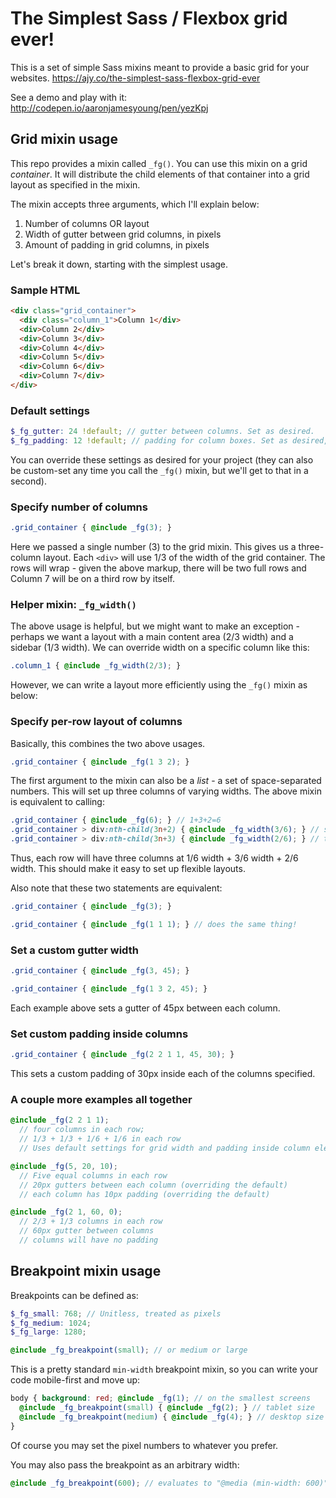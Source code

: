 # The Simplest Sass / Flexbox grid ever!

This is a set of simple Sass mixins meant to provide a basic grid for your websites.
<https://ajy.co/the-simplest-sass-flexbox-grid-ever>

See a demo and play with it: <http://codepen.io/aaronjamesyoung/pen/yezKpj>

## Grid mixin usage

This repo provides a mixin called `_fg()`. You can use this mixin on a grid
*container*. It will distribute the child elements of that container into a grid
layout as specified in the mixin.

The mixin accepts three arguments, which I'll explain below:

1. Number of columns OR layout
2. Width of gutter between grid columns, in pixels
3. Amount of padding in grid columns, in pixels

Let's break it down, starting with the simplest usage.

### Sample HTML

```html
<div class="grid_container">
  <div class="column_1">Column 1</div>
  <div>Column 2</div>
  <div>Column 3</div>
  <div>Column 4</div>
  <div>Column 5</div>
  <div>Column 6</div>
  <div>Column 7</div>
</div>
```

### Default settings

```scss
$_fg_gutter: 24 !default; // gutter between columns. Set as desired.
$_fg_padding: 12 !default; // padding for column boxes. Set as desired, can override for individual columns.
```

You can override these settings as desired for your project (they can also be custom-set any time you call the `_fg()` mixin, but we'll get to that in a second).

### Specify number of columns

```scss
.grid_container { @include _fg(3); }
```

Here we passed a single number (3) to the grid mixin. This gives us a three-column
layout. Each `<div>` will use 1/3 of the width of the grid container. The rows
will wrap - given the above markup, there will be two full rows and Column 7
will be on a third row by itself.

### Helper mixin: `_fg_width()`

The above usage is helpful, but we might want to make an exception - perhaps we
want a layout with a main content area (2/3 width) and a sidebar (1/3 width).
We can override width on a specific column like this:

```scss
.column_1 { @include _fg_width(2/3); }
```

However, we can write a layout more efficiently using the `_fg()` mixin as below:

### Specify per-row layout of columns

Basically, this combines the two above usages.

```scss
.grid_container { @include _fg(1 3 2); }
```

The first argument to the mixin can also be a *list* - a set of space-separated
numbers. This will set up three columns of varying widths. The above mixin is
equivalent to calling:

```scss
.grid_container { @include _fg(6); } // 1+3+2=6
.grid_container > div:nth-child(3n+2) { @include _fg_width(3/6); } // second column in each row
.grid_container > div:nth-child(3n+3) { @include _fg_width(2/6); } // third column in each row
```

Thus, each row will have three columns at 1/6 width + 3/6 width + 2/6 width. This
should make it easy to set up flexible layouts.

Also note that these two statements are equivalent:

```scss
.grid_container { @include _fg(3); }
```

```scss
.grid_container { @include _fg(1 1 1); } // does the same thing!
```

### Set a custom gutter width

```scss
.grid_container { @include _fg(3, 45); }
```

```scss
.grid_container { @include _fg(1 3 2, 45); }
```

Each example above sets a gutter of 45px between each column.

### Set custom padding inside columns

```scss
.grid_container { @include _fg(2 2 1 1, 45, 30); }
```

This sets a custom padding of 30px inside each of the columns specified.

### A couple more examples all together

```scss
@include _fg(2 2 1 1);
  // four columns in each row;
  // 1/3 + 1/3 + 1/6 + 1/6 in each row
  // Uses default settings for grid width and padding inside column elements
```

```scss
@include _fg(5, 20, 10);
  // Five equal columns in each row
  // 20px gutters between each column (overriding the default)
  // each column has 10px padding (overriding the default)
```

```scss
@include _fg(2 1, 60, 0);
  // 2/3 + 1/3 columns in each row
  // 60px gutter between columns
  // columns will have no padding
```

## Breakpoint mixin usage

Breakpoints can be defined as:

```scss
$_fg_small: 768; // Unitless, treated as pixels
$_fg_medium: 1024;
$_fg_large: 1280;

@include _fg_breakpoint(small); // or medium or large
```

This is a pretty standard `min-width` breakpoint mixin, so you can write your code mobile-first
and move up:

```scss
body { background: red; @include _fg(1); // on the smallest screens
  @include _fg_breakpoint(small) { @include _fg(2); } // tablet size
  @include _fg_breakpoint(medium) { @include _fg(4); } // desktop size
}
```

Of course you may set the pixel numbers to whatever you prefer.

You may also pass the breakpoint as an arbitrary width:

```scss
@include _fg_breakpoint(600); // evaluates to "@media (min-width: 600)"
```
